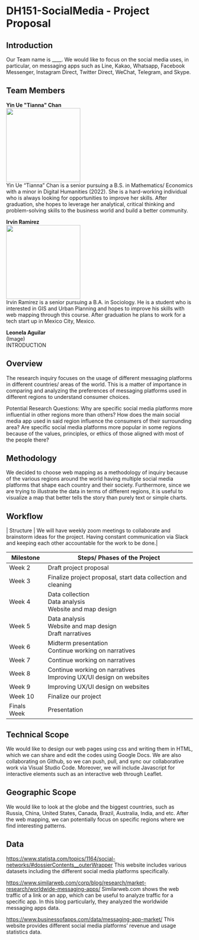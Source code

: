 # DH151-SocialMedia - Project Proposal
 
## Introduction
Our Team name is ____.
We would like to focus on the social media uses, in particular, on messaging apps such as Line, Kakao, Whatsapp, Facebook Messenger, Instagram Direct, Twitter Direct, WeChat, Telegram, and Skype. 
 
## Team Members
**Yin Ue "Tianna" Chan** <br>
<img src="https://media-exp1.licdn.com/dms/image/C5603AQE1rl-7O7DIqA/profile-displayphoto-shrink_800_800/0/1558023875966?e=1655337600&v=beta&t=81lA8R8NIq4fjkHsiKX49BaHsQ5oA_SeAMQnkAGFxvE" width="200"> <br>
Yin Ue “Tianna” Chan is a senior pursuing a B.S. in Mathematics/ Economics with a minor in Digital Humanities (2022). She is a hard-working individual who is always looking for opportunities to improve her skills. After graduation, she hopes to leverage her analytical, critical thinking and problem-solving skills to the business world and build a better community.
 
**Irvin Ramirez** <br>
<img src="https://imgur.com/a/60PLEcJ" width="200"> <br>
Irvin Ramirez is a senior pursuing a B.A. in Sociology. He is a student who is interested in GIS and Urban Planning and hopes to improve his skills with web mapping through this course. After graduation he plans to work for a tech start up in Mexico City, Mexico. 
 
 **Leonela Aguilar** <br>
(Image) <br>
INTRODUCTION
 
## Overview
The research inquiry focuses on the usage of different messaging platforms in different countries/ areas of the world. This is a matter of importance in comparing and analyzing the preferences of messaging platforms used in different regions to understand consumer choices.
 
Potential Research Questions:
Why are specific social media platforms more influential in other regions more than others? 
How does the main social media app used in said region influence the consumers of their surrounding area? 
Are specific social media platforms more popular in some regions because of the values, principles, or ethics of those aligned	with most of the people there? 
 
## Methodology
We decided to choose web mapping as a methodology of inquiry because of the various regions around the world having multiple social media platforms that shape each country and their society. Furthermore, since we are trying to illustrate the data in terms of different regions, it is useful to visualize a map that better tells the story than purely text or simple charts.
 
## Workflow
| Structure | We will have weekly zoom meetings to collaborate and brainstorm ideas for the project. Having constant communication via Slack and keeping each other accountable for the work to be done.|
 
| Milestone | Steps/ Phases of the Project |
| --- | --- |
| Week 2 | Draft project proposal |
| Week 3 | Finalize project proposal, start data collection and cleaning |
| Week 4 | Data collection <br> Data analysis <br> Website and map design |
| Week 5 | Data analysis <br> Website and map design <br> Draft narratives |
| Week 6 | Midterm presentation <br> Continue working on narratives|
| Week 7 | Continue working on narratives <br> |
| Week 8 | Continue working on narratives <br> Improving UX/UI design on websites |
| Week 9 | Improving UX/UI design on websites <br>|
| Week 10 | Finalize our project |
| Finals Week | Presentation |
 
## Technical Scope
We would like to design our web pages using css and writing them in HTML, which we can share and edit the codes using Google Docs. We are also collaborating on Github, so we can push, pull, and sync our collaborative work via Visual Studio Code. Moreover, we will include Javascript for interactive elements such as an interactive web through Leaflet.
 
## Geographic Scope
We would like to look at the globe and the biggest countries, such as Russia, China, United States, Canada, Brazil, Australia, India, and etc. After the web mapping, we can potentially focus on specific regions where we find interesting patterns.  
 
## Data
 
https://www.statista.com/topics/1164/social-networks/#dossierContents__outerWrapper
This website includes various datasets including the different social media platforms specifically.
 
https://www.similarweb.com/corp/blog/research/market-research/worldwide-messaging-apps/
Similarweb.com shows the web traffic of a link or an app, which can be useful to analyze traffic for a specific app. In this blog particularly, they analyzed the worldwide messaging apps data.

https://www.businessofapps.com/data/messaging-app-market/
This website provides different social media platforms’ revenue and usage statistics data.
